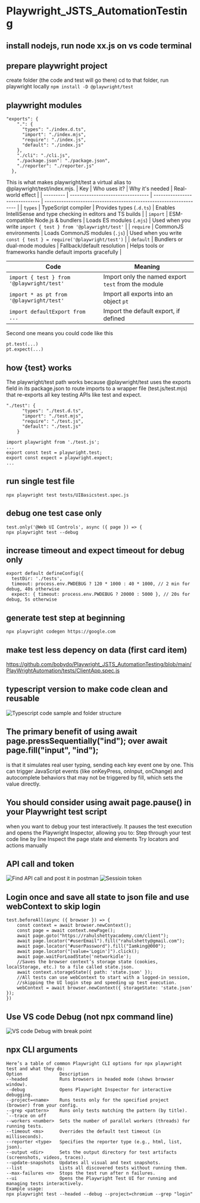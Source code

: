 # Playwright_JSTS_AutomationTesting

## install nodejs, run node xx.js on vs code terminal

## prepare playwright project
create folder (the code and test will go there)
cd to that folder, run playwright locally 
```npm install -D @playwright/test```

## playwright modules
```
"exports": {
    ".": {
      "types": "./index.d.ts",
      "import": "./index.mjs",
      "require": "./index.js",
      "default": "./index.js"
    },
    "./cli": "./cli.js",
    "./package.json": "./package.json",
    "./reporter": "./reporter.js"
  },
```
This is what makes playwright/test a virtual alias to @playwright/test/index.mjs.
| Key       | Who uses it?                      | Why it's needed                | Real-world effect                                                  |
| --------- | --------------------------------- | ------------------------------ | ------------------------------------------------------------------ |
| `types`   | TypeScript compiler               | Provides types (`.d.ts`)       | Enables IntelliSense and type checking in editors and TS builds    |
| `import`  | ESM-compatible Node.js & bundlers | Loads ES modules (`.mjs`)      | Used when you write `import { test } from '@playwright/test'`      |
| `require` | CommonJS environments             | Loads CommonJS modules (`.js`) | Used when you write `const { test } = require('@playwright/test')` |
| `default` | Bundlers or dual-mode modules     | Fallback/default resolution    | Helps tools or frameworks handle default imports gracefully        |

| Code                                      | Meaning                                             |
| ----------------------------------------- | --------------------------------------------------- |
| `import { test } from '@playwright/test'` | Import only the named export `test` from the module |
| `import * as pt from '@playwright/test'`  | Import all exports into an object `pt`              |
| `import defaultExport from ...`           | Import the default export, if defined               |
Second one means you could code like this 
```
pt.test(...)
pt.expect(...)
```

## how {test} works
The playwright/test path works because @playwright/test uses the exports field in its package.json to route imports to a wrapper file (test.js/test.mjs) that re-exports all key testing APIs like test and expect.
```
"./test": {
      "types": "./test.d.ts",
      "import": "./test.mjs",
      "require": "./test.js",
      "default": "./test.js"
    }
	
import playwright from './test.js';
...
export const test = playwright.test;
export const expect = playwright.expect;
...
```

## run single test file
```
npx playwright test tests/UIBasicstest.spec.js
```

## debug one test case only
```
test.only('@Web UI Controls', async ({ page }) => {
npx playwright test --debug
```
## increase timeout and expect timeout for debug only
```
export default defineConfig({
  testDir: './tests',
  timeout: process.env.PWDEBUG ? 120 * 1000 : 40 * 1000, // 2 min for debug, 40s otherwise
  expect: { timeout: process.env.PWDEBUG ? 20000 : 5000 }, // 20s for debug, 5s otherwise
```

## generate test step at beginning
```npx playwright codegen https://google.com ```

## make test less depency on data (first card item)
https://github.com/bobydo/Playwright_JSTS_AutomationTesting/blob/main/PlayWrightAutomation/tests/ClientApp.spec.js

## typescript version to make code clean and reusable
![Typescript code sample and folder structure](Readme/TSChange.png)

## The primary benefit of using await page.pressSequentially("ind"); over await page.fill("input", "ind"); 
is that it simulates real user typing, sending each key event one by one. This can trigger JavaScript events (like onKeyPress, onInput, onChange) 
and autocomplete behaviors that may not be triggered by fill, which sets the value directly.

## You should consider using await page.pause() in your Playwright test script 
when you want to debug your test interactively. It pauses the test execution and opens the Playwright Inspector, 
allowing you to:
Step through your test code line by line
Inspect the page state and elements
Try locators and actions manually

## API call and token
![Find API call and post it in postman](Readme/APICall.png)
![Sessioin token](Readme/SessionToken.png)

## Login once and save all state to json file and use webContext to skip login
```
test.beforeAll(async ({ browser }) => {
    const context = await browser.newContext();
    const page = await context.newPage();
    await page.goto("https://rahulshettyacademy.com/client");
    await page.locator("#userEmail").fill("rahulshetty@gmail.com");
    await page.locator("#userPassword").fill("Iamking@000");
    await page.locator("[value='Login']").click();
    await page.waitForLoadState('networkidle');
    //Saves the browser context’s storage state (cookies, localStorage, etc.) to a file called state.json.
    await context.storageState({ path: 'state.json' });
    //All tests can use webContext to start with a logged-in session, 
    //skipping the UI login step and speeding up test execution.
    webContext = await browser.newContext({ storageState: 'state.json' });
})
```

## Use VS code Debug (not npx command line)
![VS code Debug with break point](Readme/ConfigNodeJSdebug.png)

## npx CLI arguments
```
Here’s a table of common Playwright CLI options for npx playwright test and what they do:
Option				Description
--headed			Runs browsers in headed mode (shows browser window).
--debug				Opens Playwright Inspector for interactive debugging.
--project=<name>	Runs tests only for the specified project (browser) from your config.
--grep <pattern>	Runs only tests matching the pattern (by title).
`--trace on	off
--workers <number>	Sets the number of parallel workers (threads) for running tests.
--timeout <ms>		Overrides the default test timeout (in milliseconds).
--reporter <type>	Specifies the reporter type (e.g., html, list, json).
--output <dir>		Sets the output directory for test artifacts (screenshots, videos, traces).
--update-snapshots	Updates all visual and text snapshots.
--list				Lists all discovered tests without running them.
--max-failures <n>	Stops the test run after n failures.
--ui				Opens the Playwright Test UI for running and managing tests interactively.
Example usage:
npx playwright test --headed --debug --project=chromium --grep "login"
```